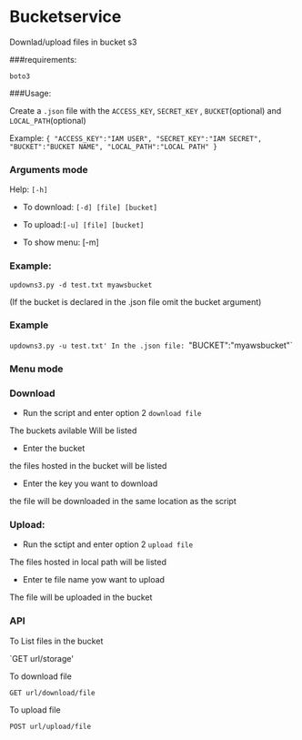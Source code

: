 # Bucketservice
Downlad/upload files in bucket s3

###requirements:

`boto3`

###Usage:



Create a `.json` file with the `ACCESS_KEY`, `SECRET_KEY` , `BUCKET`(optional) and `LOCAL_PATH`(optional)

Example:
``{
"ACCESS_KEY":"IAM USER",
"SECRET_KEY":"IAM SECRET",
"BUCKET":"BUCKET NAME",
"LOCAL_PATH":"LOCAL PATH"
}``
 

### Arguments mode 

Help: `[-h]`

- To download: `[-d] [file] [bucket]`

- To upload:`[-u] [file] [bucket]`

- To show menu: [-m]

### Example:


`updowns3.py -d test.txt myawsbucket`

(If the bucket is declared in the .json file omit the bucket argument)

### Example

`updowns3.py -u test.txt'
In the .json file:
`"BUCKET":"myawsbucket"`

### Menu mode


### Download

- Run the script and enter option 2 `download file`

The buckets avilable Will be listed

- Enter the bucket

the files hosted in the bucket will be listed

- Enter the key you want to download

the file will be downloaded in the same location as the script

### Upload:

- Run the sctipt and enter option 2 `upload file`

The files hosted in local path will be listed

- Enter te file name yow want to upload

The file will be uploaded in the bucket 


### API

To List files in the bucket 

 `GET url/storage'

To download file 

 `GET url/download/file`

To upload file

`POST url/upload/file`


